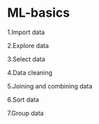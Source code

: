 # ML-basics

1.Import data

2.Explore data

3.Select data

4.Data cleaning 

5.Joining and combining data

6.Sort data 

7.Group data
